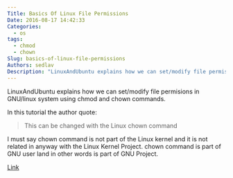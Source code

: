 ```yaml
---
Title: Basics Of Linux File Permissions
Date: 2016-08-17 14:42:33
Categories:
  - os
tags:
  - chmod
  - chown
Slug: basics-of-linux-file-permissions
Authors: sedlav
Description: "LinuxAndUbuntu explains how we can set/modify file permisions in GNU/linux system using chmod and chown commands"
---
```


LinuxAndUbuntu explains how we can set/modify file permisions in GNU/linux system using chmod and chown commands.

In this tutorial the author quote:

> This can be changed with the Linux chown command

I must say chown command is not part of the Linux kernel and it is not related in anyway with the Linux Kernel Project. chown command is part of GNU user land in other words is part of GNU Project.

[Link](http://www.linuxandubuntu.com/home/basics-of-linux-file-permissions)
